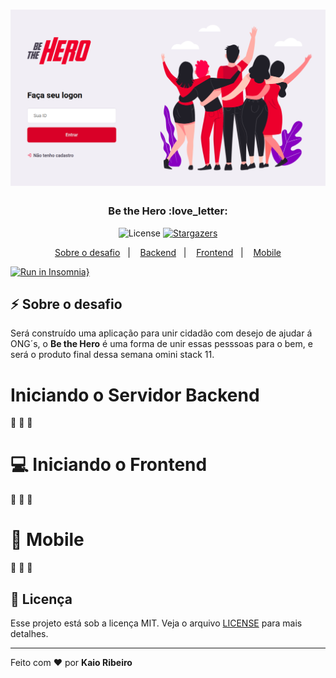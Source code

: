 <h1 align="center">
  <img alt="bethehero" title="bethehero" src="./img/login-page.png" />
</h1>

<h3 align="center">
  Be the Hero  :love_letter:
</h3>

<p align="center">
  <img alt="License" src="https://img.shields.io/badge/license-MIT-%2304D361">

  <a href="https://github.com/kaiorr/semanaOministack11/stargazers">
    <img alt="Stargazers" src="https://img.shields.io/github/stars/kaiorr/semanaOministack11?style=social">
  </a>
</p>

<p align="center">
  <a href="#zap-sobre-o-desafio">Sobre o desafio</a>&nbsp;&nbsp;&nbsp;|&nbsp;&nbsp;&nbsp;
  <a href="#iniciando-o-servidor-backend">Backend</a>&nbsp;&nbsp;&nbsp;|&nbsp;&nbsp;&nbsp;
  <a href="#computer-iniciando-o-frontend">Frontend</a>&nbsp;&nbsp;&nbsp;|&nbsp;&nbsp;&nbsp;
  <a href="#iphone-mobile">Mobile</a>
</p>


[![Run in Insomnia}](https://insomnia.rest/images/run.svg)](https://insomnia.rest/run/?label=Semana%20Oministack%2011&uri=https%3A%2F%2Fraw.githubusercontent.com%2Fkaiorr%2FsemanaOministack11%2Fmaster%2Fbackend%2FInsomnia_2020-03-28.json)


## :zap: Sobre o desafio

Será construído uma aplicação para unir cidadão com desejo de ajudar á ONG´s, o **Be the Hero** é uma forma de unir essas pesssoas para o bem, e será o produto final dessa semana omini stack 11.


# Iniciando o Servidor Backend

:construction:    :construction_worker:  :construction:


# :computer: Iniciando o Frontend

:construction:    :construction_worker:  :construction:


# :iphone: Mobile

:construction:    :construction_worker:  :construction:



## :memo: Licença

Esse projeto está sob a licença MIT. Veja o arquivo [LICENSE](LICENSE.md) para mais detalhes.

----



Feito com :heart: por **Kaio Ribeiro** 
